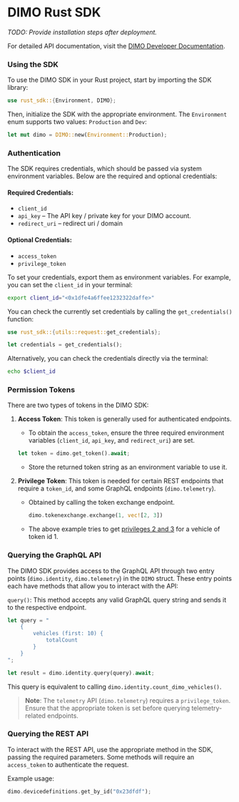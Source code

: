 # DIMO Rust SDK


*TODO: Provide installation steps after deployment.*

For detailed API documentation, visit the [DIMO Developer Documentation](https://docs.dimo.org/developer-platform).

### Using the SDK

To use the DIMO SDK in your Rust project, start by importing the SDK library:

```rust
use rust_sdk::{Environment, DIMO};
```

Then, initialize the SDK with the appropriate environment. The `Environment` enum supports two values: `Production` and `Dev`:

```rust
let mut dimo = DIMO::new(Environment::Production);
```

### Authentication

The SDK requires credentials, which should be passed via system environment variables. Below are the required and optional credentials:

#### Required Credentials:
- `client_id`
- `api_key` – The API key / private key for your DIMO account.
- `redirect_uri` – redirect uri / domain

#### Optional Credentials:
- `access_token`
- `privilege_token`

To set your credentials, export them as environment variables. For example, you can set the `client_id` in your terminal:

```bash
export client_id="<0x1dfe4a6ffee1232322daffe>"
```

You can check the currently set credentials by calling the `get_credentials()` function:

```rust
use rust_sdk::{utils::request::get_credentials};

let credentials = get_credentials();
```

Alternatively, you can check the credentials directly via the terminal:

```bash
echo $client_id
```

### Permission Tokens

There are two types of tokens in the DIMO SDK:

1. **Access Token**: This token is generally used for authenticated endpoints.
    - To obtain the `access_token`, ensure the three required environment variables (`client_id`, `api_key`, and `redirect_uri`) are set.
    ```rust
    let token = dimo.get_token().await;
   ```
    - Store the returned token string as an environment variable to use it.

2. **Privilege Token**: This token is needed for certain REST endpoints that require a `token_id`, and some GraphQL endpoints (`dimo.telemetry`).
    - Obtained by calling the token exchange endpoint. 
      ```rust
      dimo.tokenexchange.exchange(1, vec![2, 3])
      ```
    - The above example tries to get [privileges 2 and 3](https://docs.dimo.org/developer-platform/api-references/token-exchange-api/token-exchange-endpoints) for a vehicle of token id 1.

### Querying the GraphQL API

The DIMO SDK provides access to the GraphQL API through two entry points (`dimo.identity`, `dimo.telemetry`) in the `DIMO` struct. These entry points each have methods that allow you to interact with the API:

`query()`: This method accepts any valid GraphQL query string and sends it to the respective endpoint.

```rust
let query = "
    {
        vehicles (first: 10) {
            totalCount
        }
    }
";

let result = dimo.identity.query(query).await;
```

This query is equivalent to calling `dimo.identity.count_dimo_vehicles()`.

> **Note**: The `telemetry` API (`dimo.telemetry`) requires a `privilege_token`. Ensure that the appropriate token is set before querying telemetry-related endpoints.

### Querying the REST API

To interact with the REST API, use the appropriate method in the SDK, passing the required parameters. Some methods will require an `access_token` to authenticate the request.

Example usage:

```rust
dimo.devicedefinitions.get_by_id("0x23dfdf");
```






















